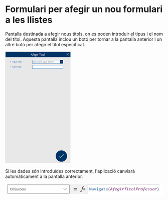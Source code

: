 # Formulari per afegir un nou formulari a les llistes

<p>Pantalla destinada a afegir nous títols, on es poden introduir el tipus i el nom del títol. Aquesta pantalla inclou un botó per tornar a la pantalla anterior i un altre botó per afegir el títol especificat.</p>

![Afegir titol](../.Images/powerapps/afegir_titol2.png)

<p>Si les dades són introduïdes correctament, l'aplicació canviarà automàticament a la pantalla anterior.</p>

![](../.Images/powerapps/on%20success%20final.png)